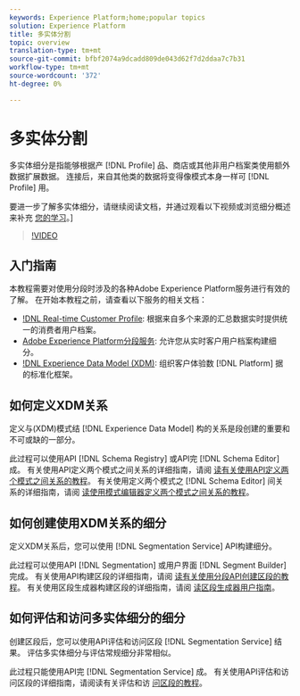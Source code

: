 ```yaml
---
keywords: Experience Platform;home;popular topics
solution: Experience Platform
title: 多实体分割
topic: overview
translation-type: tm+mt
source-git-commit: bfbf2074a9dcadd809de043d62f7d2ddaa7c7b31
workflow-type: tm+mt
source-wordcount: '372'
ht-degree: 0%

---
```



# 多实体分割

多实体细分是指能够根据产 [!DNL Profile] 品、商店或其他非用户档案类使用额外数据扩展数据。 连接后，来自其他类的数据将变得像模式本身一样可 [!DNL Profile] 用。

要进一步了解多实体细分，请继续阅读文档，并通过观看以下视频或浏览细分概述来补充 [您的学习](./home.md)。]

>[!VIDEO](https://video.tv.adobe.com/v/28947?quality=12&learn=on)

## 入门指南

本教程需要对使用分段时涉及的各种Adobe Experience Platform服务进行有效的了解。 在开始本教程之前，请查看以下服务的相关文档：

- [!DNL Real-time Customer Profile](../profile/home.md): 根据来自多个来源的汇总数据实时提供统一的消费者用户档案。
- [Adobe Experience Platform分段服务](./home.md): 允许您从实时客户用户档案构建细分。
- [!DNL Experience Data Model (XDM)](../xdm/home.md): 组织客户体验数 [!DNL Platform] 据的标准化框架。

## 如何定义XDM关系

定义与(XDM)模式结 [!DNL Experience Data Model] 构的关系是段创建的重要和不可或缺的一部分。

此过程可以使用API [!DNL Schema Registry] 或API完 [!DNL Schema Editor]成。 有关使用API定义两个模式之间关系的详细指南，请阅 [读有关使用API定义两个模式之间关系的教程](../xdm/tutorials/relationship-api.md)。 有关使用定义两个模式之 [!DNL Schema Editor] 间关系的详细指南，请阅 [读使用模式编辑器定义两个模式之间关系的教程](../xdm/tutorials/relationship-ui.md)。

## 如何创建使用XDM关系的细分

定义XDM关系后，您可以使用 [!DNL Segmentation Service] API构建细分。

此过程可以使用API [!DNL Segmentation] 或用户界面 [!DNL Segment Builder] 完成。 有关使用API构建区段的详细指南，请阅 [读有关使用分段API创建区段的教程](./tutorials/create-a-segment.md)。 有关使用区段生成器构建区段的详细指南，请阅 [读区段生成器用户指南](./ui/overview.md)。

## 如何评估和访问多实体细分的细分

创建区段后，您可以使用API评估和访问区段 [!DNL Segmentation Service] 结果。 评估多实体细分与评估常规细分非常相似。

此过程只能使用API完 [!DNL Segmentation Service] 成。 有关使用API评估和访问区段的详细指南，请阅读有关评估和访 [问区段的教程](./tutorials/evaluate-a-segment.md)。